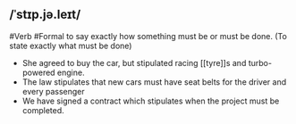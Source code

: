 ## /ˈstɪp.jə.leɪt/
#Verb #Formal
to say exactly how something must be or must be done. (To state exactly what must be done)

- She agreed to buy the car, but stipulated racing [[tyre]]s and  turbo-powered engine.
- The law stipulates that new cars must have seat belts for the driver and every passenger
- We have signed a contract which stipulates when the project must be completed.